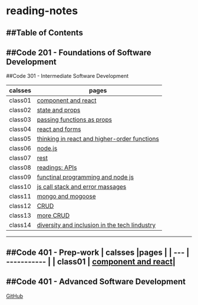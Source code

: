 # reading-notes
##Table of Contents
---
##Code 201 - Foundations of Software Development
---
##Code 301 - Intermediate Software Development

| calsses |pages |
| --- | ----------- |
| class01 | [component and react](class01.md)|
| class02 | [state and props](class02.md)|
| class03 | [passing functions as props](class03.md)|
| class04 | [react and forms](class04.md)|
| class05 | [thinking in react and higher-order functions](class05.md)|
| class06 | [node.js](class06.md)|
| class07 | [rest](class07.md)|
| class08 | [readings: APIs](class08.md)|
| class09 | [functinal programming and node js](class09.md)|
| class10 | [js call stack and error massages](class10.md)|
| class11 | [mongo and mogoose](class11.md)|
| class12 | [CRUD](class12.md)|
| class13 | [more CRUD](class13.md)|
| class14 | [diversity and inclusion in the tech Iindustry](class14.md)|
---
##Code 401 - Prep-work
| calsses |pages |
| --- | ----------- |
| class01 | [component and react](class01.md)|
---
##Code 401 - Advanced Software Development
---
[GitHub](https://github.com/bayanfuad)

